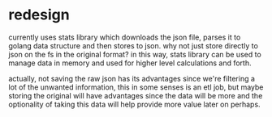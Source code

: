 # redesign

currently uses stats library which downloads the json file, parses it to golang data structure and then stores to json.  why not just store directly to json on the fs in the original format?  in this way, stats library can be used to manage data in memory and used for higher level calculations and forth.

actually, not saving the raw json has its advantages since we're filtering a lot of the unwanted information, this in some senses is an etl job, but maybe storing the original will have advantages since the data will be more and the optionality of taking this data will help provide more value later on perhaps.